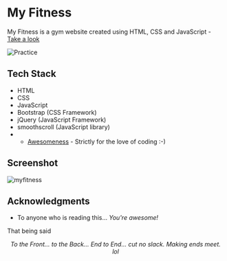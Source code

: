 # My Fitness

My Fitness is a gym website created using HTML, CSS and JavaScript - [Take a look](https://my-fitness-karanchandekar.vercel.app/)

![Practice](https://img.shields.io/badge/Practice-HTML/CSS/JS-orange.svg)

## Tech Stack

- HTML
- CSS
- JavaScript
- Bootstrap (CSS Framework)
- jQuery (JavaScript Framework)
- smoothscroll (JavaScript library)
- - [Awesomeness](https://www.wikihow.com/Love-Programming) - Strictly for the love of coding :-)

## Screenshot

![myfitness](https://user-images.githubusercontent.com/93200960/216081497-ca93155d-f927-44ff-9b7f-0f51da923590.png)

## Acknowledgments

- To anyone who is reading this... _You're awesome!_

That being said
_<p align="center">To the Front... to the Back... End to End... cut no slack. Making ends meet. lol</p>_

